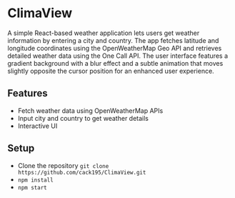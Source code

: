 # ClimaView
A simple React-based weather application lets users get weather information by entering a city and country. The app fetches latitude and longitude coordinates using the OpenWeatherMap Geo API and retrieves detailed weather data using the One Call API. The user interface features a gradient background with a blur effect and a subtle animation that moves slightly opposite the cursor position for an enhanced user experience.

## Features
* Fetch weather data using OpenWeatherMap APIs
* Input city and country to get weather details
* Interactive UI

## Setup
* Clone the repository ```git clone https://github.com/cack195/ClimaView.git```
* ```npm install```
* ```npm start```
